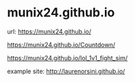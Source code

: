 # munix24.github.io

url:
https://munix24.github.io/

https://munix24.github.io/Countdown/

https://munix24.github.io/lol_1v1_fight_sim/

example site:
http://laurenorsini.github.io/
